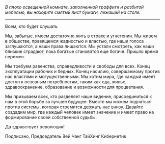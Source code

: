 _В плохо освещенной комнате, заполненной граффити и разбитой мебелью, вы находите смятый лист бумаги, лежащий на столе._

---

Всем, кто будет слушать

Мы, забытые, имеем достаточно жить в страхе и угнетении. Мы живем в обществе, правящемся жадностью и властью, где наши голоса заглушаются, а наши права лишаются. Мы устали смотреть, как наши близкие страдают, пока богатые становятся еще богаче. Пришло время перемен.

Мы требуем равенства, справедливости и свободы для всех. Конец эксплуатации рабочих и бедных. Конец насилию, совершаемому против нас властями и могущественными. Мы хотим мира, где каждый имеет доступ к основным потребностям, таким как еда, жилье, здравоохранение, образование и возможности для процветания.

Мы призываем всех, кто разделяет наше видение, присоединиться к нам в этой борьбе за лучшее будущее. Вместе мы можем подняться против системы, которая стремится держать нас внизу. Давайте создадим мир, где каждый человек имеет значение и имеет право на формирование своей собственной судьбы.

Да здравствует революция!

Подписано,
Председатель Вей Чанг
ТайХинг Кибернетик
